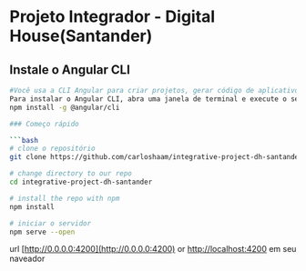 # Projeto Integrador - Digital House(Santander)

## Instale o Angular CLI

```bash
#Você usa a CLI Angular para criar projetos, gerar código de aplicativo e biblioteca e executar uma variedade de tarefas de desenvolvimento em andamento, como teste, empacotamento e implantação.
Para instalar o Angular CLI, abra uma janela de terminal e execute o seguinte comando:
npm install -g @angular/cli

### Começo rápido

```bash
# clone o repositório
git clone https://github.com/carloshaam/integrative-project-dh-santander.git

# change directory to our repo
cd integrative-project-dh-santander

# install the repo with npm
npm install

# iniciar o servidor
npm serve --open
```
url [http://0.0.0.0:4200](http://0.0.0.0:4200) or [http://localhost:4200](http://localhost:4200) em seu naveador
